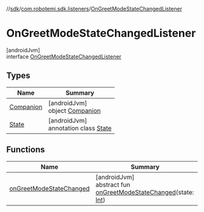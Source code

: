 //[sdk](../../../index.md)/[com.robotemi.sdk.listeners](../index.md)/[OnGreetModeStateChangedListener](index.md)

# OnGreetModeStateChangedListener

[androidJvm]\
interface [OnGreetModeStateChangedListener](index.md)

## Types

| Name | Summary |
|---|---|
| [Companion](-companion/index.md) | [androidJvm]<br>object [Companion](-companion/index.md) |
| [State](-state/index.md) | [androidJvm]<br>annotation class [State](-state/index.md) |

## Functions

| Name | Summary |
|---|---|
| [onGreetModeStateChanged](on-greet-mode-state-changed.md) | [androidJvm]<br>abstract fun [onGreetModeStateChanged](on-greet-mode-state-changed.md)(state: [Int](https://kotlinlang.org/api/latest/jvm/stdlib/kotlin/-int/index.html)) |
